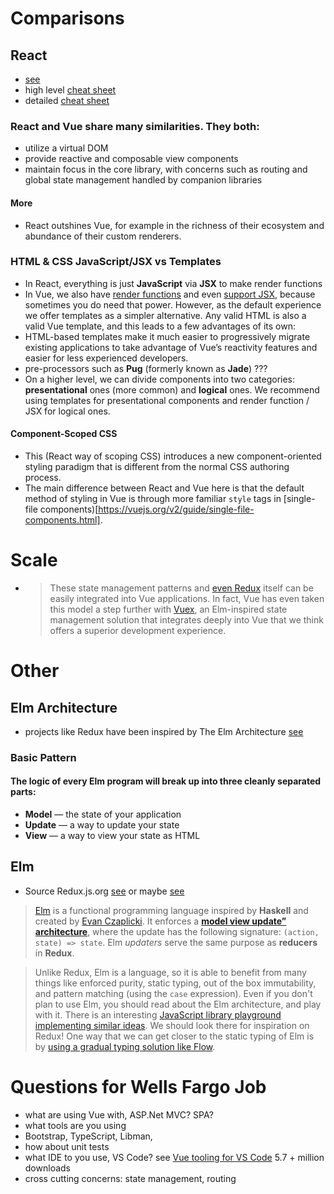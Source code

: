 
# Comparisons

## React
- [see](https://vuejs.org/v2/guide/comparison.html#React)
- high level [cheat sheet](https://vuejs-tips.github.io/cheatsheet/)
- detailed [cheat sheet](https://flaviocopes.com/vue-cheat-sheet/)

### React and Vue share many similarities. They both:
- utilize a virtual DOM
- provide reactive and composable view components
- maintain focus in the core library, with concerns such as routing and global state management handled by companion libraries

#### More
- React outshines Vue, for example in the richness of their ecosystem and abundance of their custom renderers.

### HTML & CSS JavaScript/JSX vs Templates
- In React, everything is just **JavaScript** via **JSX** to make render functions
- In Vue, we also have [render functions](https://vuejs.org/v2/guide/render-function.html) and even [support JSX](https://vuejs.org/v2/guide/render-function.html#JSX), because sometimes you do need that power. However, as the default experience we offer templates as a simpler alternative. Any valid HTML is also a valid Vue template, and this leads to a few advantages of its own:
- HTML-based templates make it much easier to progressively migrate existing applications to take advantage of Vue’s reactivity features and easier for less experienced developers.
-  pre-processors such as **Pug** (formerly known as **Jade**) ???
- On a higher level, we can divide components into two categories: **presentational** ones (more common) and **logical** ones. We recommend using templates for presentational components and render function / JSX for logical ones. 

#### Component-Scoped CSS
- This (React way of scoping CSS) introduces a new component-oriented styling paradigm that is different from the normal CSS authoring process.
- The main difference between React and Vue here is that the default method of styling in Vue is through more familiar `style` tags in [single-file components)[https://vuejs.org/v2/guide/single-file-components.html].

# Scale
- > These state management patterns and [even Redux](https://yarnpkg.com/en/packages?q=redux%20vue&p=1) itself can be easily integrated into Vue applications. In fact, Vue has even taken this model a step further with [Vuex](https://github.com/vuejs/vuex), an Elm-inspired state management solution that integrates deeply into Vue that we think offers a superior development experience.


# Other
## Elm Architecture
- projects like Redux have been inspired by The Elm Architecture [see](https://guide.elm-lang.org/architecture/)

### Basic Pattern
#### The logic of every Elm program will break up into three cleanly separated parts:
- **Model** — the state of your application
- **Update** — a way to update your state
- **View** — a way to view your state as HTML

## Elm 
- Source Redux.js.org [see](https://redux.js.org/introduction/priorart) or maybe [see](https://dennisreimann.de/articles/elm-architecture-overview.html)

> [Elm](http://elm-lang.org/) is a functional programming language inspired by **Haskell** and created by [Evan Czaplicki](https://twitter.com/czaplic). It enforces a [**model view update” architecture**](https://github.com/evancz/elm-architecture-tutorial/), where the update has the following signature: `(action, state) => state`. Elm _updaters_ serve the same purpose as **reducers** in **Redux**.

> Unlike Redux, Elm is a language, so it is able to benefit from many things like enforced purity, static typing, out of the box immutability, and pattern matching (using the `case` expression). Even if you don't plan to use Elm, you should read about the Elm architecture, and play with it. There is an interesting [JavaScript library playground implementing similar ideas](https://github.com/paldepind/noname-functional-frontend-framework). We should look there for inspiration on Redux! One way that we can get closer to the static typing of Elm is by [using a gradual typing solution like Flow](https://github.com/reduxjs/redux/issues/290).


# Questions for Wells Fargo Job
- what are using Vue with, ASP.Net MVC? SPA?
- what tools are you using
- Bootstrap, TypeScript, Libman, 
- how about unit tests
- what IDE to you use, VS Code?  see [Vue tooling for VS Code](https://marketplace.visualstudio.com/items?itemName=octref.vetur) 5.7 + million downloads
- cross cutting concerns: state management, routing


